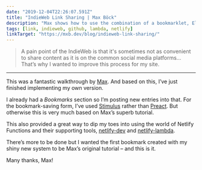 ```yaml
---
date: "2019-12-04T22:26:07.591Z"
title: "IndieWeb Link Sharing | Max Böck"
description: "Max shows how to use the combination of a bookmarklet, Eleventy, Netlify Functions and Github to share links on your personal website."
tags: [link, indieweb, github, lambda, netlify]
linkTarget: "https://mxb.dev/blog/indieweb-link-sharing/"
---
```

> A pain point of the IndieWeb is that it's sometimes not as convenient to share content as it is on the common social media platforms… That’s why I wanted to improve this process for my site.
---

This was a fantastic walkthrough by [Max](https://twitter.com/mxbck). And based on this, I’ve just finished implementing my own version. 

I already had a _Bookmarks_ section so I’m posting new entries into that. For the bookmark-saving form, I’ve used [Stimulus](https://stimulusjs.org/) rather than [Preact](https://preactjs.com/). But otherwise this is very much based on Max’s superb tutorial.

This also provided a great way to dip my toes into using the world of Netlify Functions and their supporting tools, [netlify-dev](https://www.netlify.com/products/dev/) and [netlify-lambda](https://github.com/netlify/netlify-lambda).

There’s more to be done but I wanted the first bookmark created with my shiny new system to be Max’s original tutorial – and this is it. 

Many thanks, Max! 
